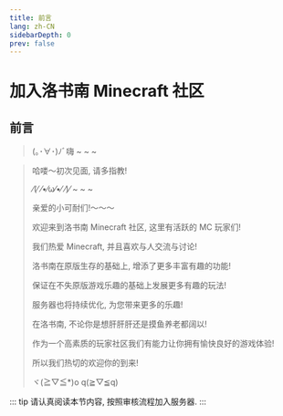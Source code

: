 ```yaml
---
title: 前言
lang: zh-CN
sidebarDepth: 0
prev: false
---
```


# 加入洛书南 Minecraft 社区

## 前言

> (｡･∀･)ﾉﾞ嗨 ~ ~ ~

> 哈喽～初次见面, 请多指教!
>
> ⁄(⁄ ⁄•⁄ω⁄•⁄ ⁄)⁄ ~ ~ ~
>
> 亲爱的小可耐们!～～～
>
> 欢迎来到洛书南 Minecraft 社区, 这里有活跃的 MC 玩家们!
>
> 我们热爱 Minecraft, 并且喜欢与人交流与讨论!
>
> 洛书南在原版生存的基础上, 增添了更多丰富有趣的功能!
>
> 保证在不失原版游戏乐趣的基础上发展更多有趣的玩法!
>
> 服务器也将持续优化, 为您带来更多的乐趣!
>
> 在洛书南, 不论你是想肝肝肝还是摸鱼养老都阔以!
>
> 作为一个高素质的玩家社区我们有能力让你拥有愉快良好的游戏体验!
>
> 所以我们热切的欢迎你的到来!
>
> ヾ(≧▽≦\*)o q(≧▽≦q)

::: tip
请认真阅读本节内容, 按照审核流程加入服务器.
:::
